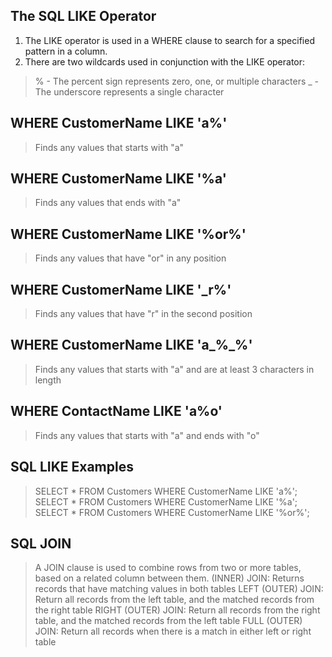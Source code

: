 ## The SQL LIKE Operator
1. The LIKE operator is used in a WHERE clause to search for a specified pattern in a column.
2. There are two wildcards used in conjunction with the LIKE operator:
> % - The percent sign represents zero, one, or multiple characters
> _ - The underscore represents a single character

## WHERE CustomerName LIKE 'a%'
> Finds any values that starts with "a"

## WHERE CustomerName LIKE '%a'
> Finds any values that ends with "a"

## WHERE CustomerName LIKE '%or%'
> Finds any values that have "or" in any position

## WHERE CustomerName LIKE '_r%'
> Finds any values that have "r" in the second position

## WHERE CustomerName LIKE 'a_%_%'
> Finds any values that starts with "a" and are at least 3 characters in length

## WHERE ContactName LIKE 'a%o'
> Finds any values that starts with "a" and ends with "o"

## SQL LIKE Examples
> SELECT * FROM Customers WHERE CustomerName LIKE 'a%';
> SELECT * FROM Customers WHERE CustomerName LIKE '%a';
> SELECT * FROM Customers WHERE CustomerName LIKE '%or%';

## SQL JOIN
> A JOIN clause is used to combine rows from two or more tables, based on a related column between them.
> (INNER) JOIN: Returns records that have matching values in both tables
> LEFT (OUTER) JOIN: Return all records from the left table, and the matched records from the right table
> RIGHT (OUTER) JOIN: Return all records from the right table, and the matched records from the left table
> FULL (OUTER) JOIN: Return all records when there is a match in either left or right table